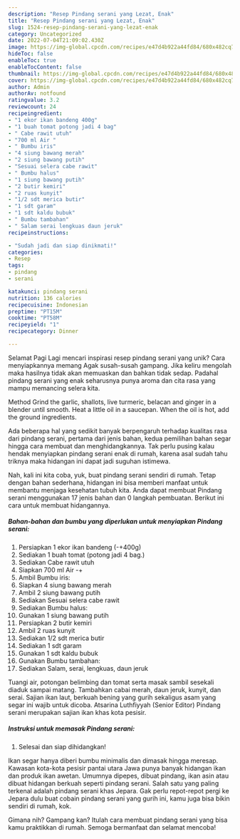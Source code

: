 ```yaml
---
description: "Resep Pindang serani yang Lezat, Enak"
title: "Resep Pindang serani yang Lezat, Enak"
slug: 1524-resep-pindang-serani-yang-lezat-enak
category: Uncategorized
date: 2022-07-04T21:09:02.430Z
image: https://img-global.cpcdn.com/recipes/e47d4b922a44fd84/680x482cq70/pindang-serani-foto-resep-utama.jpg
hideToc: false
enableToc: true
enableTocContent: false
thumbnail: https://img-global.cpcdn.com/recipes/e47d4b922a44fd84/680x482cq70/pindang-serani-foto-resep-utama.jpg
cover: https://img-global.cpcdn.com/recipes/e47d4b922a44fd84/680x482cq70/pindang-serani-foto-resep-utama.jpg
author: Admin
authorAv: notfound
ratingvalue: 3.2
reviewcount: 24
recipeingredient:
- "1 ekor ikan bandeng 400g"
- "1 buah tomat potong jadi 4 bag"
- " Cabe rawit utuh"
- "700 ml Air "
- " Bumbu iris"
- "4 siung bawang merah"
- "2 siung bawang putih"
- "Sesuai selera cabe rawit"
- " Bumbu halus"
- "1 siung bawang putih"
- "2 butir kemiri"
- "2 ruas kunyit"
- "1/2 sdt merica butir"
- "1 sdt garam"
- "1 sdt kaldu bubuk"
- " Bumbu tambahan"
- " Salam serai lengkuas daun jeruk"
recipeinstructions:

- "Sudah jadi dan siap dinikmati!"
categories:
- Resep
tags:
- pindang
- serani

katakunci: pindang serani 
nutrition: 136 calories
recipecuisine: Indonesian
preptime: "PT15M"
cooktime: "PT58M"
recipeyield: "1"
recipecategory: Dinner

---
```



Selamat Pagi Lagi mencari inspirasi resep pindang serani yang unik? Cara menyiapkannya memang Agak susah-susah gampang. Jika keliru mengolah maka hasilnya tidak akan memuaskan dan bahkan tidak sedap. Padahal pindang serani yang enak seharusnya punya aroma dan cita rasa yang mampu memancing selera kita.


Method Grind the garlic, shallots, live turmeric, belacan and ginger in a blender until smooth. Heat a little oil in a saucepan. When the oil is hot, add the ground ingredients.

Ada beberapa hal yang sedikit banyak berpengaruh terhadap kualitas rasa dari pindang serani, pertama dari jenis bahan, kedua pemilihan bahan segar hingga cara membuat dan menghidangkannya. Tak perlu pusing kalau hendak menyiapkan pindang serani enak di rumah, karena asal sudah tahu triknya maka hidangan ini dapat jadi suguhan istimewa.


Nah, kali ini kita coba, yuk, buat pindang serani sendiri di rumah. Tetap dengan bahan sederhana, hidangan ini bisa memberi manfaat untuk membantu menjaga kesehatan tubuh kita. Anda dapat membuat Pindang serani menggunakan 17 jenis bahan dan 0 langkah pembuatan. Berikut ini cara untuk membuat hidangannya.

<!--inarticleads1-->

##### Bahan-bahan dan bumbu yang diperlukan untuk menyiapkan Pindang serani:

1. Persiapkan 1 ekor ikan bandeng (-+400g)
1. Sediakan 1 buah tomat (potong jadi 4 bag.)
1. Sediakan  Cabe rawit utuh
1. Siapkan 700 ml Air -+
1. Ambil  Bumbu iris:
1. Siapkan 4 siung bawang merah
1. Ambil 2 siung bawang putih
1. Sediakan Sesuai selera cabe rawit
1. Sediakan  Bumbu halus:
1. Gunakan 1 siung bawang putih
1. Persiapkan 2 butir kemiri
1. Ambil 2 ruas kunyit
1. Sediakan 1/2 sdt merica butir
1. Sediakan 1 sdt garam
1. Gunakan 1 sdt kaldu bubuk
1. Gunakan  Bumbu tambahan:
1. Sediakan  Salam, serai, lengkuas, daun jeruk


Tuangi air, potongan belimbing dan tomat serta masak sambil sesekali diaduk sampai matang. Tambahkan cabai merah, daun jeruk, kunyit, dan serai. Sajian ikan laut, berkuah bening yang gurih sekaligus asam yang segar ini wajib untuk dicoba. Atsarina Luthfiyyah (Senior Editor) Pindang serani merupakan sajian ikan khas kota pesisir. 

<!--inarticleads2-->

##### Instruksi untuk memasak Pindang serani:


1. Selesai dan siap dihidangkan!

Ikan segar hanya diberi bumbu minimalis dan dimasak hingga meresap. Kawasan kota-kota pesisir pantai utara Jawa punya banyak hidangan ikan dan produk ikan awetan. Umumnya dipepes, dibuat pindang, ikan asin atau dibuat hidangan berkuah seperti pindang serani. Salah satu yang paling terkenal adalah pindang serani khas Jepara. Gak perlu repot-repot pergi ke Jepara dulu buat cobain pindang serani yang gurih ini, kamu juga bisa bikin sendiri di rumah, kok. 

Gimana nih? Gampang kan? Itulah cara membuat pindang serani yang bisa kamu praktikkan di rumah. Semoga bermanfaat dan selamat mencoba!

